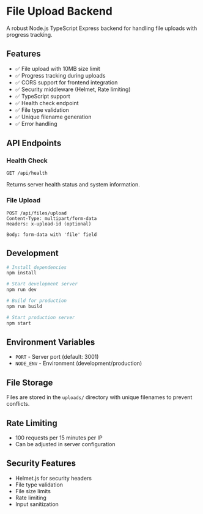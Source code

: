 # File Upload Backend

A robust Node.js TypeScript Express backend for handling file uploads with progress tracking.

## Features

- ✅ File upload with 10MB size limit
- ✅ Progress tracking during uploads
- ✅ CORS support for frontend integration
- ✅ Security middleware (Helmet, Rate limiting)
- ✅ TypeScript support
- ✅ Health check endpoint
- ✅ File type validation
- ✅ Unique filename generation
- ✅ Error handling

## API Endpoints

### Health Check
```
GET /api/health
```
Returns server health status and system information.

### File Upload
```
POST /api/files/upload
Content-Type: multipart/form-data
Headers: x-upload-id (optional)

Body: form-data with 'file' field
```

## Development

```bash
# Install dependencies
npm install

# Start development server
npm run dev

# Build for production
npm run build

# Start production server
npm start
```

## Environment Variables

- `PORT` - Server port (default: 3001)
- `NODE_ENV` - Environment (development/production)

## File Storage

Files are stored in the `uploads/` directory with unique filenames to prevent conflicts.

## Rate Limiting

- 100 requests per 15 minutes per IP
- Can be adjusted in server configuration

## Security Features

- Helmet.js for security headers
- File type validation
- File size limits
- Rate limiting
- Input sanitization